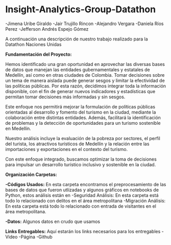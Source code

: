 # Insight-Analytics-Group-Datathon
-Jimena Uribe Giraldo
-Jair Trujillo Rincon
-Alejandro Vergara
-Daniela Ríos Perez
-Jefferson Andrés Espejo Gómez

A continuación una descripción de nuestro trabajo realizado para la Datathon Naciones Unidas


**Fundamentación del Proyecto:**

Hemos identificado una gran oportunidad en aprovechar las diversas bases de datos que manejan las entidades gubernamentales y estatales de Medellín, así como en otras ciudades de Colombia. Tomar decisiones sobre un tema de manera aislada puede generar sesgos y limitar la efectividad de las políticas públicas. Por esta razón, decidimos integrar toda la información disponible, con el fin de generar nuevos indicadores y estadísticas que permitan tomar decisiones más informadas y sin sesgos. 

Este enfoque nos permitirá mejorar la formulación de políticas públicas orientadas al desarrollo y fomento del turismo en la ciudad, mediante la colaboración entre distintas entidades. Además, facilitará la identificación de problemas y la detección de oportunidades para un turismo sostenible en Medellín.

Nuestro análisis incluye la evaluación de la pobreza por sectores, el perfil del turista, los atractivos turísticos de Medellín y la relación entre las importaciones y exportaciones en el contexto del turismo. 

Con este enfoque integrado, buscamos optimizar la toma de decisiones para impulsar un desarrollo turístico inclusivo y sostenible en la ciudad.


**Organización Carpetas:**

**-Códigos Usados:** En esta carpeta encontramos el preprocesamiento de las bases de datos que fueron utlizadas y algunos gráficos en notebooks de Python, estos análisis están en 
        -Seguridad Análisis: En esta carpeta está todo lo relacionado con delitos en el área metropolitana
        -Migración Análisis: En esta carpeta está todo lo relacionado con entrada de visitantes en el área metropolitana.

**-Datos:** Algunos datos en crudo que usamos

**Links Entregables:** Aquí estarán los links necesarios para los entregables
                    -Video
                    -Página
                    -Github
                    


